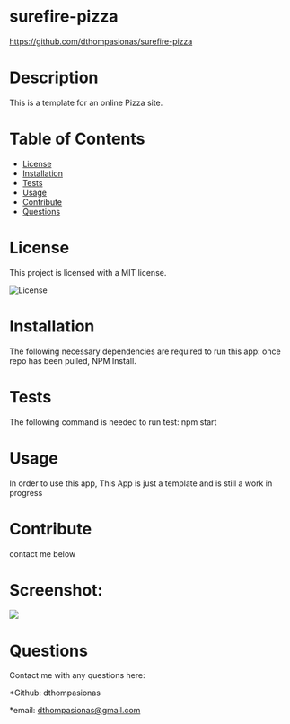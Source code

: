 # surefire-pizza 

https://github.com/dthompasionas/surefire-pizza

# Description
This is a template for an online Pizza site.

# Table of Contents
* [License](#license) 
* [Installation](#installation)
* [Tests](#tests)
* [Usage](#usage)
* [Contribute](#contribute)
* [Questions](#questions)

# License 
This project is licensed with a MIT license.

![License](https://img.shields.io/badge/License-MIT-blue.svg)

# Installation
The following necessary dependencies are required to run this app: once repo has been pulled, NPM Install. 

# Tests
The following command is needed to run test: npm start

# Usage
In order to use this app, This App is just a template and is still a work in progress

# Contribute
contact me below

# Screenshot:

![](../src/assets/web-screenshot.png)

# Questions
Contact me with any questions here:

*Github: dthompasionas

*email: dthompasionas@gmail.com 
